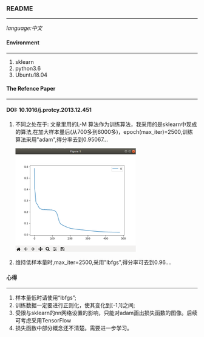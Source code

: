 ### README

--------------

_language:中文_



#### Environment

---------

1. sklearn
2. python3.6
3. Ubuntu18.04



#### The Refence Paper

-------------

#### DOI: 10.1016/j.protcy.2013.12.451

1. 不同之处在于: 文章里用的L-M 算法作为训练算法，我采用的是sklearn中现成的算法,在加大样本量后(从700多到6000多)，epoch(max_iter)=2500,训练算法采用"adam",得分率去到0.95067...

   <img src="./loss_function.png" alt="loss_function" style="zoom:50%;" />

2. 维持低样本量时,max_iter=2500,采用"lbfgs",得分率可去到0.96....



#### 心得

------------------------

1. 样本量低时请使用“lbfgs”;
2. 训练数据一定要进行正则化，使其变化到[-1,1]之间;
3. 受限与sklearn的nn网络设置的影响，只能对adam画出损失函数的图像。后续可考虑采用TensorFlow
4. 损失函数中部分概念还不清楚。需要进一步学习。